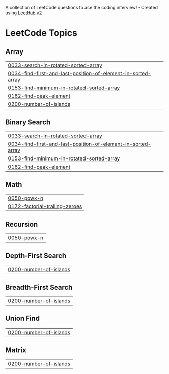 A collection of LeetCode questions to ace the coding interview! - Created using [LeetHub v2](https://github.com/arunbhardwaj/LeetHub-2.0)
<!---LeetCode Topics Start-->
# LeetCode Topics
## Array
|  |
| ------- |
| [0033-search-in-rotated-sorted-array](https://github.com/Bhuvan30/LeetCode/tree/master/0033-search-in-rotated-sorted-array) |
| [0034-find-first-and-last-position-of-element-in-sorted-array](https://github.com/Bhuvan30/LeetCode/tree/master/0034-find-first-and-last-position-of-element-in-sorted-array) |
| [0153-find-minimum-in-rotated-sorted-array](https://github.com/Bhuvan30/LeetCode/tree/master/0153-find-minimum-in-rotated-sorted-array) |
| [0162-find-peak-element](https://github.com/Bhuvan30/LeetCode/tree/master/0162-find-peak-element) |
| [0200-number-of-islands](https://github.com/Bhuvan30/LeetCode/tree/master/0200-number-of-islands) |
## Binary Search
|  |
| ------- |
| [0033-search-in-rotated-sorted-array](https://github.com/Bhuvan30/LeetCode/tree/master/0033-search-in-rotated-sorted-array) |
| [0034-find-first-and-last-position-of-element-in-sorted-array](https://github.com/Bhuvan30/LeetCode/tree/master/0034-find-first-and-last-position-of-element-in-sorted-array) |
| [0153-find-minimum-in-rotated-sorted-array](https://github.com/Bhuvan30/LeetCode/tree/master/0153-find-minimum-in-rotated-sorted-array) |
| [0162-find-peak-element](https://github.com/Bhuvan30/LeetCode/tree/master/0162-find-peak-element) |
## Math
|  |
| ------- |
| [0050-powx-n](https://github.com/Bhuvan30/LeetCode/tree/master/0050-powx-n) |
| [0172-factorial-trailing-zeroes](https://github.com/Bhuvan30/LeetCode/tree/master/0172-factorial-trailing-zeroes) |
## Recursion
|  |
| ------- |
| [0050-powx-n](https://github.com/Bhuvan30/LeetCode/tree/master/0050-powx-n) |
## Depth-First Search
|  |
| ------- |
| [0200-number-of-islands](https://github.com/Bhuvan30/LeetCode/tree/master/0200-number-of-islands) |
## Breadth-First Search
|  |
| ------- |
| [0200-number-of-islands](https://github.com/Bhuvan30/LeetCode/tree/master/0200-number-of-islands) |
## Union Find
|  |
| ------- |
| [0200-number-of-islands](https://github.com/Bhuvan30/LeetCode/tree/master/0200-number-of-islands) |
## Matrix
|  |
| ------- |
| [0200-number-of-islands](https://github.com/Bhuvan30/LeetCode/tree/master/0200-number-of-islands) |
<!---LeetCode Topics End-->